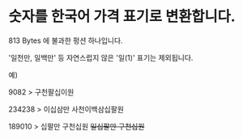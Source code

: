 # 숫자를 한국어 가격 표기로 변환합니다.

813 Bytes 에 불과한 펑션 하나입니다.

'일천만, 일백만' 등 자연스럽지 않은 '일(1)' 표기는 제외됩니다.


예)

9082 > 구천팔십이원

234238 > 이십삼만 사천이백삼십팔원

189010 > 십팔만 구천십원 ~~일십팔만 구천십원~~


